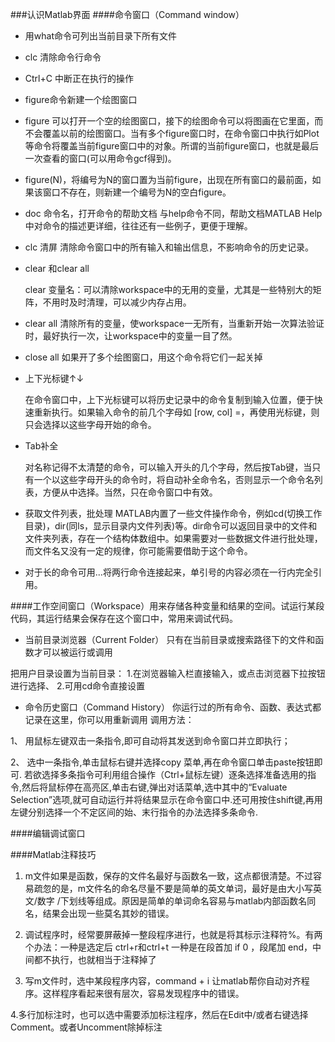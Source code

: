 
###认识Matlab界面
####命令窗口（Command window）

* 用what命令可列出当前目录下所有文件

* clc 清除命令行命令

* Ctrl+C 中断正在执行的操作

* figure命令新建一个绘图窗口

* figure 可以打开一个空的绘图窗口，接下的绘图命令可以将图画在它里面，而不会覆盖以前的绘图窗口。当有多个figure窗口时，在命令窗口中执行如Plot等命令将覆盖当前figure窗口中的对象。所谓的当前figure窗口，也就是最后一次查看的窗口(可以用命令gcf得到)。

* figure(N)，将编号为N的窗口置为当前figure，出现在所有窗口的最前面，如果该窗口不存在，则新建一个编号为N的空白figure。

* doc 命令名，打开命令的帮助文档
与help命令不同，帮助文档MATLAB Help中对命令的描述更详细，往往还有一些例子，更便于理解。

* clc 清屏
清除命令窗口中的所有输入和输出信息，不影响命令的历史记录。

* clear 和clear all

   clear 变量名：可以清除workspace中的无用的变量，尤其是一些特别大的矩阵，不用时及时清理，可以减少内存占用。

* clear all 清除所有的变量，使workspace一无所有，当重新开始一次算法验证时，最好执行一次，让workspace中的变量一目了然。

* close all
如果开了多个绘图窗口，用这个命令将它们一起关掉

* 上下光标键↑↓

  在命令窗口中，上下光标键可以将历史记录中的命令复制到输入位置，便于快速重新执行。如果输入命令的前几个字母如 [row, col] =，再使用光标键，则只会选择以这些字母开始的命令。

* Tab补全

  对名称记得不太清楚的命令，可以输入开头的几个字母，然后按Tab键，当只有一个以这些字母开头的命令时，将自动补全命令名，否则显示一个命令名列表，方便从中选择。当然，只在命令窗口中有效。



* 获取文件列表，批处理
MATLAB内置了一些文件操作命令，例如cd(切换工作目录)，dir(同ls，显示目录内文件列表)等。dir命令可以返回目录中的文件和文件夹列表，存在一个结构体数组中。如果需要对一些数据文件进行批处理，而文件名又没有一定的规律，你可能需要借助于这个命令。

* 对于长的命令可用...将两行命令连接起来，单引号的内容必须在一行内完全引用。

####工作空间窗口（Workspace）用来存储各种变量和结果的空间。试运行某段代码，其运行结果会保存在这个窗口中，常用来调试代码。

* 当前目录浏览器（Current Folder）
只有在当前目录或搜索路径下的文件和函数才可以被运行或调用

把用户目录设置为当前目录：
1.在浏览器输入栏直接输入，或点击浏览器下拉按钮进行选择、
2.可用cd命令直接设置

* 命令历史窗口（Command History）
你运行过的所有命令、函数、表达式都记录在这里，你可以用重新调用
调用方法：

1、 用鼠标左键双击一条指令,即可自动将其发送到命令窗口并立即执行；

2、 选中一条指令,单击鼠标右键并选择copy 菜单,再在命令窗口单击paste按钮即可.
若欲选择多条指令可利用组合操作（Ctrl+鼠标左键）逐条选择准备选用的指令,然后将鼠标停在高亮区,单击右键,弹出对话菜单,选中其中的“Evaluate Selection”选项,就可自动运行并将结果显示在命令窗口中.还可用按住shift键,再用左键分别选择一个不定区间的始、末行指令的办法选择多条命令.

####编辑调试窗口



####Matlab注释技巧
1. m文件如果是函数，保存的文件名最好与函数名一致，这点都很清楚。不过容易疏忽的是，m文件名的命名尽量不要是简单的英文单词，最好是由大小写英文/数字 /下划线等组成。原因是简单的单词命名容易与matlab内部函数名同名，结果会出现一些莫名其妙的错误。

2. 调试程序时，经常要屏蔽掉一整段程序进行，也就是将其标示注释符%。有两个办法：一种是选定后 ctrl+r和ctrl+t 一种是在段首加 if 0 ，段尾加 end，中间都不执行，也就相当于注释掉了

3. 写m文件时，选中某段程序内容，command + i 让matlab帮你自动对齐程序。这样程序看起来很有层次，容易发现程序中的错误。


4.多行加标注时，也可以选中需要添加标注程序，然后在Edit中/或者右键选择Comment。或者Uncomment除掉标注

